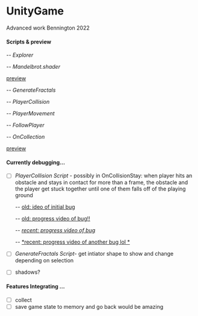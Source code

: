 # UnityGame
Advanced work Bennington 2022



#### Scripts & preview

-- *Explorer* 

-- *Mandelbrot.shader* 

[preview](https://youtu.be/cfsdsM9RSDk)

-- *GenerateFractals* 


-- *PlayerCollision*

-- *PlayerMovement* 

-- *FollowPlayer* 

-- *OnCollection* 

[preview](https://youtu.be/vuMkQGmQhTs)

#### Currently debugging... ####

- [ ] *PlayerCollision Script* - possibly in OnCollisionStay: when player hits an obstacle and stays in contact for more than a frame, the obstacle and the player get stuck together until one of them falls off of the playing ground 

     -- [old: ideo of initial bug](https://drive.google.com/file/d/1ZmKTVZOmkKcH46sZOwlaJa-lCvVBX-wI/view?usp=sharing)

     -- [old: progress video of bug!!](https://youtu.be/nihNty_lZJU) 
     
     -- [*recent: progress video of bug*](https://youtu.be/wdY-C9WeHmE)
     
     -- [*recent: progress video of another bug lol *](https://youtu.be/Msb6HGaBh7E)
     
     

- [ ] *GenerateFractals Script*- get intiator shape to show and change depending on selection
- [ ] shadows? 

#### Features Integrating ... #### 

- [ ] collect 
- [ ] save game state to memory and go back would be amazing

